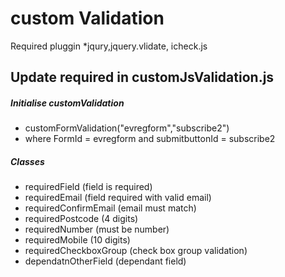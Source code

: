 # custom Validation 
Required pluggin *jqury,jquery.vlidate, icheck.js

## Update required in customJsValidation.js
##### Initialise customValidation
* customFormValidation("evregform","subscribe2")
* where  FormId = evregform and  submitbuttonId = subscribe2
##### Classes
* requiredField (field is required)
* requiredEmail (field required with valid email)
* requiredConfirmEmail (email must match)
* requiredPostcode (4 digits)
* requiredNumber (must be number)
* requiredMobile (10 digits)
* requiredCheckboxGroup (check box group validation)
* dependatnOtherField (dependant field)

